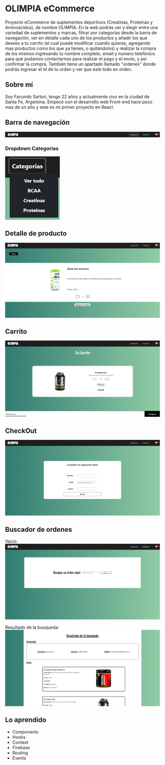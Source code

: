 # OLIMPIA eCommerce

Proyecto eCommerce de suplementos deportivos (Creatinas, Proteínas y Aminoácidos), de nombre OLIMPIA. En la web podrás ver y elegir entre una variedad de suplementos y marcas, filtrar por categorías desde la barra de navegación, ver en detalle cada uno de los productos y añadir los que desees a tu carrito (el cual puede modificar cuando quieras, agregando mas productos como los que ya tienes, o quitándolos) y realizar la compra de los mismos ingresando tu nombre completo, email y numero telefónico para que podamos contactarnos para realizar el pago y el envío, y así confirmar la compra. También tiene un apartado llamado "ordenes" donde podrás ingresar el Id de tu orden y ver que este todo en orden.

##  Sobre mí

Soy Facundo Sartori, tengo 22 años y actualmente vivo en la ciudad de Santa Fe, Argentina. Empecé con el desarrollo web Front-end hace poco mas de un año y este es mi primer proyecto en React.

##  Barra de navegación

![navbar](navbar.png)

### Dropdown Categorias

![Dropdown](dropdown.png)

##  Detalle de producto

![item Detail](itemDetail.png)

##  Carrito

![Carrito](carrito.png)

##  CheckOut

![Checkout](checkout.png)

##  Buscador de ordenes

Vacio:
![Orderfinder](orderfinder.png)

Resultado de la busqueda:
![Orderfinder Result](orderfinderResult.png)

##  Lo aprendido

- Components
- Hooks
- Context
- Firebase
- Routing
- Events

